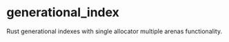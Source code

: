 # generational_index
Rust generational indexes with single allocator multiple arenas functionality. 
